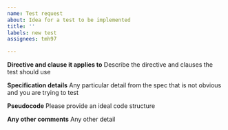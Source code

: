 ```yaml
---
name: Test request
about: Idea for a test to be implemented
title: ''
labels: new test
assignees: tmh97

---
```


**Directive and clause it applies to**
Describe the directive and clauses the test should use

**Specification details**
Any particular detail from the spec that is not obvious and you are trying to test

**Pseudocode**
Please provide an ideal code structure

**Any other comments**
Any other detail
